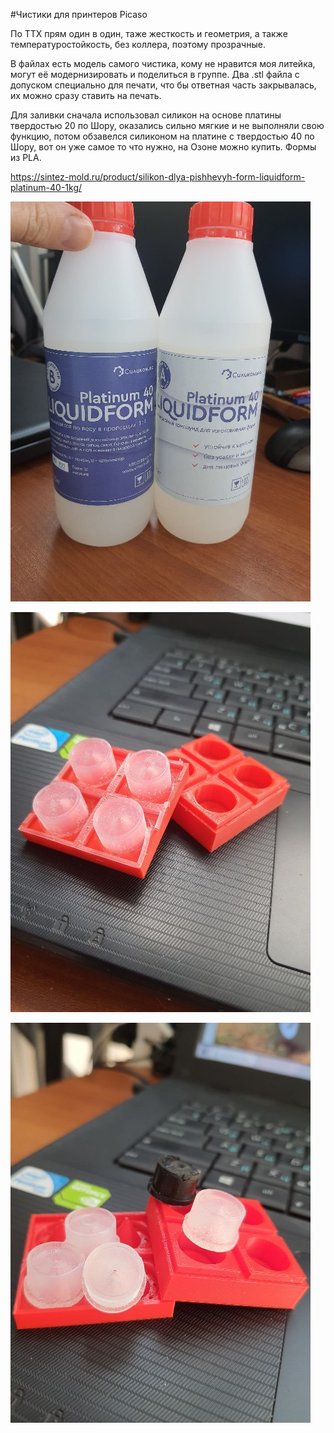 #Чистики для принтеров Picaso

По ТТХ прям один в один, таже жесткость и геометрия, а также температуростойкость, без коллера, поэтому прозрачные.

В файлах есть модель самого чистика, кому не нравится моя литейка, могут её модернизировать и поделиться в группе.
Два .stl файла с допуском специально для печати, что бы ответная часть закрывалась, их можно сразу ставить на печать.

Для заливки сначала использовал силикон на основе платины твердостью 20 по Шору, оказались сильно мягкие и не выполняли свою функцию, потом обзавелся силиконом на платине с твердостью 40 по Шору, вот он уже самое то что нужно, на Озоне можно купить.
Формы из PLA.

https://sintez-mold.ru/product/silikon-dlya-pishhevyh-form-liquidform-platinum-40-1kg/

![Силикон](./img/Photo_silicone_0.jpg)

![Форма_для_литья_0](./img/Photo_silicone_1.jpg)

![Форма_для_литья_1](./img/Photo_silicone_2.jpg)
